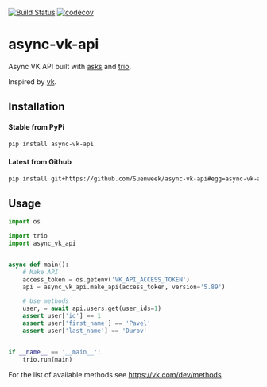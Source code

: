 [![Build Status](https://travis-ci.com/Suenweek/async-vk-api.svg?branch=master)](https://travis-ci.com/Suenweek/async-vk-api)
[![codecov](https://codecov.io/gh/Suenweek/async-vk-api/branch/master/graph/badge.svg)](https://codecov.io/gh/Suenweek/async-vk-api)

# async-vk-api

Async VK API built with [asks](https://github.com/theelous3/asks)
and [trio](https://github.com/python-trio/trio).

Inspired by [vk](https://github.com/voronind/vk).

## Installation

#### Stable from PyPi
```bash
pip install async-vk-api
```

#### Latest from Github
```bash
pip install git+https://github.com/Suenweek/async-vk-api#egg=async-vk-api
```

## Usage

```python
import os

import trio
import async_vk_api


async def main():
    # Make API
    access_token = os.getenv('VK_API_ACCESS_TOKEN')
    api = async_vk_api.make_api(access_token, version='5.89')

    # Use methods
    user, = await api.users.get(user_ids=1)
    assert user['id'] == 1
    assert user['first_name'] == 'Pavel'
    assert user['last_name'] == 'Durov'


if __name__ == '__main__':
    trio.run(main)
```

For the list of available methods see https://vk.com/dev/methods.
